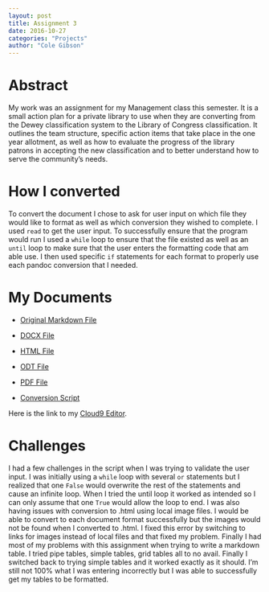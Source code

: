 ```yaml
---
layout: post
title: Assignment 3
date: 2016-10-27
categories: "Projects"
author: "Cole Gibson"
---
```


# Abstract
My work was an assignment for my Management class this semester. It is a small 
action plan for a private library to use when they are converting from the Dewey
classification system to the Library of Congress classification. It outlines the
team structure, specific action items that take place in the one year allotment,
as well as how to evaluate the progress of the library patrons in accepting the
new classification and to better understand how to serve the community’s needs.

# How I converted
To convert the document I chose to ask for user input on which file they would 
like to format as well as  which conversion they wished to complete. I used 
`read` to get the user input. To successfully ensure that the program would run I
used a `while` loop to ensure that the file existed as well as an `until` loop 
to make sure that the user enters the formatting code that am able use. I then 
used specific `if` statements for each format to properly use each pandoc 
conversion that I needed.

# My Documents

- [Original Markdown File](https://github.com/inls161/assignment-3-colergibson/blob/master/Mid-Term-Project.md)

- [DOCX File](https://github.com/inls161/assignment-3-colergibson/blob/master/Mid-Term-Project.docx)

- [HTML File](https://github.com/inls161/assignment-3-colergibson/blob/master/Mid-Term-Project.html)

- [ODT File](https://github.com/inls161/assignment-3-colergibson/blob/master/Mid-Term-Project.odt)

- [PDF File](https://github.com/inls161/assignment-3-colergibson/blob/master/Mid-Term-Project.pdf)

- [Conversion Script](https://github.com/inls161/assignment-3-colergibson/blob/master/colergibson-convert-docs.sh)


Here is the link to my [Cloud9 Editor](https://ide.c9.io/colergibson/assignment3).

# Challenges
I had a few challenges in the script when I was trying to validate the user 
input. I was initially using a `while` loop with several `or` statements but I 
realized that one `False` would overwrite the rest of the statements and cause an 
infinite loop. When I tried the until loop it worked as intended so I can only 
assume that one `True` would allow the loop to end. I was also having issues with 
conversion to .html using local image files. I would be able to convert to each 
document format successfully but the images would not be found when I converted 
to .html. I fixed this error by switching to links for images instead of local 
files and that fixed my problem. Finally I had most of my problems with this 
assignment when trying to write a markdown table. I tried pipe tables, simple 
tables, grid tables all to no avail. Finally I switched back to trying simple 
tables and it worked exactly as it should. I’m still not 100% what I was 
entering incorrectly but I was able to successfully get my tables to be formatted.
